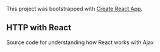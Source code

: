 This project was bootstrapped with [Create React App](https://github.com/facebook/create-react-app).

## HTTP with React

Source code for understanding how React works with Ajax 
